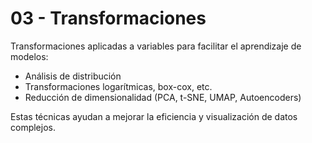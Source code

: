 # 03 - Transformaciones

Transformaciones aplicadas a variables para facilitar el aprendizaje de modelos:

- Análisis de distribución
- Transformaciones logarítmicas, box-cox, etc.
- Reducción de dimensionalidad (PCA, t-SNE, UMAP, Autoencoders)

Estas técnicas ayudan a mejorar la eficiencia y visualización de datos complejos.
